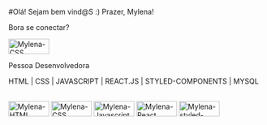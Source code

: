 #Olá! Sejam bem vind@S :) Prazer, Mylena! 
 
 Bora se conectar? <a href="https://www.linkedin.com/in/mylena-savala/">

<img align="center" alt ="Mylena-CSS" height="30" width="80" src="https://img.shields.io/badge/LinkedIn-0077B5?style=for-the-badge&logo=linkedin&logoColor=white">
</a>

Pessoa Desenvolvedora

HTML | CSS | JAVASCRIPT | REACT.JS | STYLED-COMPONENTS | MYSQL

<div style="display:inline-block"><br>
 <img align="center" alt ="Mylena-HTML" height="30" width="80" src="https://img.shields.io/badge/HTML-239120?style=for-the-badge&logo=html5&logoColor=white">
  <img align="center" alt ="Mylena-CSS" height="30" width="80" src="https://img.shields.io/badge/CSS3-1572B6?style=for-the-badge&logo=css3&logoColor=white">
   <img align="center" alt ="Mylena-Javascript" height="30" width="80" src="https://img.shields.io/badge/JavaScript-F7DF1E?style=for-the-badge&logo=javascript&logoColor=black">
   <img align="center" alt ="Mylena-React" height="30" width="80" src="https://img.shields.io/badge/React-20232A?style=for-the-badge&logo=react&logoColor=61DAFB">
  <img align="center" alt ="Mylena-styled-components" height="30" width="80" src="https://img.shields.io/badge/styled--components-DB7093?style=for-the-badge&logo=styled-components&logoColor=white">
 
 </div>
 
 
